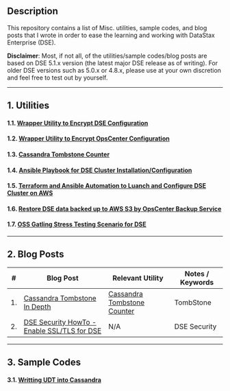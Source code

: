 ## Description

This repository contains a list of Misc. utilities, sample codes, and blog posts that I wrote in order to ease the learning and working with DataStax Enterprise (DSE). 

**Disclaimer**: Most, if not all, of the utilities/sample codes/blog posts are based on DSE 5.1.x version (the latest major DSE release as of writing). For older DSE versions such as 5.0.x or 4.8.x, please use at your own discretion and feel free to test out by yourself.

---

## 1. Utilities
#### 1.1. [Wrapper Utility to Encrypt DSE Configuration](https://github.com/yabinmeng/dseutilities/tree/master/dseconfenc)

#### 1.2. [Wrapper Utility to Encrypt OpsCenter Configuration](https://github.com/yabinmeng/dseutilities/tree/master/opsconfenc)

#### 1.3. [Cassandra Tombstone Counter](https://github.com/yabinmeng/tombstone_counter)

#### 1.4. [Ansible Playbook for DSE Cluster Installation/Configuration](https://github.com/yabinmeng/dseansible)

#### 1.5. [Terraform and Ansible Automation to Luanch and Configure DSE Cluster on AWS](https://github.com/yabinmeng/terradse)

#### 1.6. [Restore DSE data backed up to AWS S3 by OpsCenter Backup Service](https://github.com/yabinmeng/opscs3restore)

#### 1.7. [OSS Gatling Stress Testing Scenario for DSE](https://github.com/yabinmeng/cassgatling)

---

## 2. Blog Posts

| # | Blog Post | Relevant Utility | Notes / Keywords |
| - | --------- | ---------------- | ---------------- |
| 1. | [Cassandra Tombstone In Depth](https://github.com/yabinmeng/dseutilities/blob/master/documents/Yabin.meng-CassandraTombstoneInDepth.pdf) | [Cassandra Tombstone Counter](https://github.com/yabinmeng/tombstone_counter) | TombStone |
| 2. | [DSE Security HowTo - Enable SSL/TLS for DSE](https://github.com/yabinmeng/dseutilities/blob/master/documents/Yabin.meng-DseSecurity-Enable.SSL.pdf) | N/A | DSE Security |

---

## 3. Sample Codes

#### 3.1. [Writting UDT into Cassandra](https://github.com/yabinmeng/dseudt)
   
